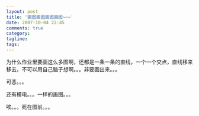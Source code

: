 ```yaml
---
layout: post
title: '画图画图画图画图~~~'
date: 2007-10-04 22:45
comments: true
category: 
tagline: 
tags:
---
```

    

为什么作业里要画这么多图啊，还都是一条一条的直线，一个一个交点，直线移来移去，不可以用自己脑子想啊。。。非要画出来。。。

可恶。。。

还有模电。。。一样的画图。。。

唉。。。死在图前。。。

  

